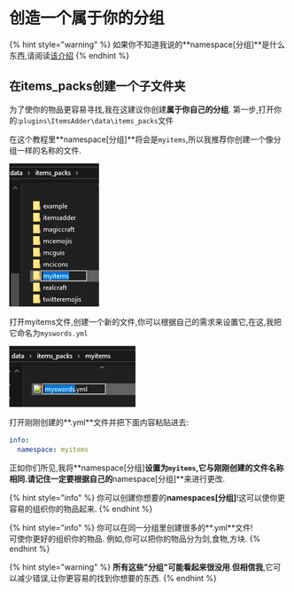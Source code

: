 # 创造一个属于你的分组

{% hint style="warning" %}
如果你不知道我说的**namespace[分组]**是什么东西,请阅读[该介绍](basic-concepts/namespace.md)
{% endhint %}

## 在items\_packs创建一个子文件夹

为了使你的物品更容易寻找,我在这建议你创建**属于你自己的分组**. 
第一步,打开你的:`plugins\ItemsAdder\data\items_packs`文件

在这个教程里**namespace[分组]**将会是`myitems`,所以我推荐你创建一个像分组一样的名称的文件.

![](../../../.gitbook/assets/image%20%289%29.png)

打开myitems文件,创建一个新的文件,你可以根据自己的需求来设置它,在这,我把它命名为`myswords.yml`

![](../../../.gitbook/assets/image%20%2811%29.png)

打开刚刚创建的**.yml**文件并把下面内容粘贴进去:

```yaml
info:
  namespace: myitems
```

正如你们所见,我将**namespace[分组]**设置为`myitems`,它与刚刚创建的文件名称相同.请记住一定要根据自己的**namespace[分组]**来进行更改.

{% hint style="info" %}
你可以创建你想要的**namespaces[分组]**!这可以使你更容易的组织你的物品起来.
{% endhint %}

{% hint style="info" %}
你可以在同一分组里创建很多的**.yml**文件!  
可使你更好的组织你的物品. 
例如,你可以把你的物品分为剑,食物,方块.
{% endhint %}

{% hint style="warning" %}
**所有这些"分组"可能看起来很没用**.**但相信我**,它可以减少错误,让你更容易的找到你想要的东西.
{% endhint %}

